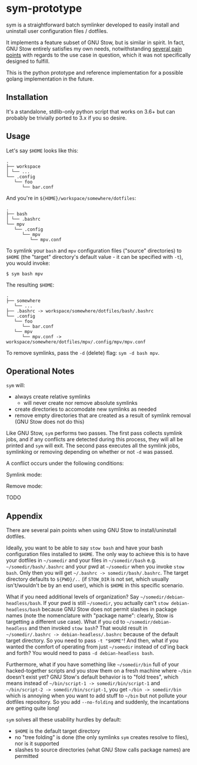 # sym-prototype

sym is a straightforward batch symlinker developed to easily install and uninstall user configuration files / dotfiles.

It implements a feature subset of GNU Stow, but is similar in spirit. In fact, GNU Stow entirely satisfies my own needs, notwithstanding [several pain points](#Appendix) with regards to the use case in question, which it was not specifically designed to fulfill.

This is the python prototype and reference implementation for a possible golang implementation in the future.


## Installation

It's a standalone, stdlib-only python script that works on 3.6+ but can probably be trivially ported to 3.x if you so desire.


## Usage

Let's say `$HOME` looks like this:

	.
    ├── workspace
    │ └── ...
    └── .config
       └── foo
          └── bar.conf

And you're in `${HOME}/workspace/somewhere/dotfiles`:

    .
    ├── bash
    │ └── .bashrc
    └── mpv
       └── .config
          └── mpv
             └── mpv.conf

To symlink your `bash` and `mpv` configuration files ("source" directories) to `$HOME` (the "target" directory's default value - it can be specified with `-t`), you would invoke:

	$ sym bash mpv

The resulting `$HOME`:

    .
    ├── somewhere
       └── ...
    ├── .bashrc -> workspace/somewhere/dotfiles/bash/.bashrc
    └── .config
       └── foo
          └── bar.conf
       └── mpv
          └── mpv.conf -> workspace/somewhere/dotfiles/mpv/.config/mpv/mpv.conf

To remove symlinks, pass the `-d` (delete) flag: `sym -d bash mpv`.


## Operational Notes

`sym` will:

- always create relative symlinks
	- will never create nor remove absolute symlinks
- create directories to accomodate new symlinks as needed
- remove empty directories that are created as a result of symlink removal (GNU Stow does not do this)

Like GNU Stow, `sym` performs two passes. The first pass collects symlink jobs, and if any conflicts are detected during this process, they will all be printed and `sym` will exit. The second pass executes all the symlink jobs, symlinking or removing depending on whether or not `-d` was passed.

A conflict occurs under the following conditions:

Symlink mode:

Remove mode:

TODO


## Appendix

There are several pain points when using GNU Stow to install/uninstall dotfiles.

Ideally, you want to be able to say `stow bash` and have your bash configuration files installed to `$HOME`. The only way to achieve this is to have your dotfiles in `~/somedir` and your files in `~/somedir/bash` e.g. `~/somedir/bash/.bashrc` and your pwd at `~/somedir` when you invoke `stow bash`. Only then you will get `~/.bashrc -> somedir/bash/.bashrc`. The target directory defaults to `${PWD}/..` (if `STOW_DIR` is not set, which usually isn't/wouldn't be by an end user), which is `$HOME` in this specific scenario.

What if you need additional levels of organization? Say `~/somedir/debian-headless/bash`. If your pwd is still `~/somedir`, you actually can't `stow debian-headless/bash` because GNU Stow does not permit slashes in package names (note the nomenclature with "package name": clearly, Stow is targetting a different use case). What if you cd to `~/somedir/debian-headless` and then invoked `stow bash`? That would result in `~/somedir/.bashrc -> debian-headless/.bashrc` because of the default target directory. So you need to pass `-t "$HOME"`! And then, what if you wanted the comfort of operating from just `~/somedir` instead of cd'ing back and forth? You would need to pass `-d debian-headless bash`.

Furthermore, what if you have something like `~/somedir/bin` full of your hacked-together scripts and you stow them on a fresh machine where `~/bin` doesn't exist yet? GNU Stow's default behavior is to "fold trees", which means instead of `~/bin/script-1 -> somedir/bin/script-1` and `~/bin/script-2 -> somedir/bin/script-1`, you get `~/bin -> somedir/bin` which is annoying when you want to add stuff to `~/bin` but not pollute your dotfiles repository. So you add `--no-folding` and suddenly, the incantations are getting quite long!

`sym` solves all these usability hurdles by default:

- `$HOME` is the default target directory
- no "tree folding" is done (the only symlinks `sym` creates resolve to files), nor is it supported
- slashes to source directories (what GNU Stow calls package names) are permitted
